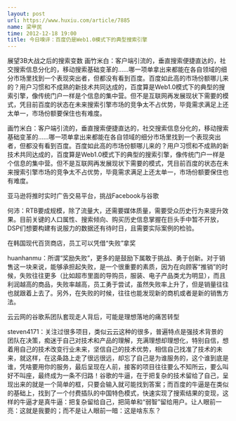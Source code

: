 ```yaml
---
layout: post
url: https://www.huxiu.com/article/7885
name: 梁甲民
time: 2012-12-18 19:00
title: 今日嗅评：百度仍是Web1.0模式下的典型搜索引擎
---
```

展望3B大战之后的搜索变数 画竹米白：客户端引流的，垂直搜索便捷直达的，社交搜索信息分化的，移动搜索基础变革的……哪一项单拿出来都能在各自领域的细分市场里找到一个表现突出者，但都没有看到百度。百度如此高的市场份额哪儿来的？用户习惯和不成熟的新技术共同达成的，百度算是Web1.0模式下的典型的搜索引擎，像传统门户一样是个信息的集中营。但不是互联网再发展现状下需要的模式，凭目前百度的状态在未来搜索引擎市场的竞争太不占优势，毕竟需求满足上还太单一，市场份额要保住也有难度。

画竹米白：客户端引流的，垂直搜索便捷直达的，社交搜索信息分化的，移动搜索基础变革的……哪一项单拿出来都能在各自领域的细分市场里找到一个表现突出者，但都没有看到百度。百度如此高的市场份额哪儿来的？用户习惯和不成熟的新技术共同达成的，百度算是Web1.0模式下的典型的搜索引擎，像传统门户一样是个信息的集中营。但不是互联网再发展现状下需要的模式，凭目前百度的状态在未来搜索引擎市场的竞争太不占优势，毕竟需求满足上还太单一，市场份额要保住也有难度。

亚马逊将推时实时广告交易平台，挑战Facebook与谷歌

何沛：RTB要成规模，除了流量大，还需要媒体质量，需要受众历史行为来提升效果。目前关键的人口属性、搜索倾向、购买历史信息掌握在巨头手中暂不开放，DSP们想要构建有说服力的数据还有待时日，且需要实际案例的检验。

在韩国现代百货商店，员工可以凭借“失败”拿奖

huanhanmu：所谓“奖励失败”，更多的是鼓励下属敢于挑战、勇于创新。对于销售这一块来说，能够承担起失败，是一个很重要的素质，因为在向顾客“推销”的时候，失败往往更多（比如超市里面的导购员，服装、电子产品类尤为明显），而且利润越高的商品，失败率越高，员工勇于尝试，虽然失败率上升了，但是销量往往也就跟着上去了。另外，在失败的时候，往往也能发现新的商机或者是新的销售方法。

云云网的谷歌系团队套现走人背后，可能是理想落地的痛苦转型

steven4171：关注过很多项目，类似云云这种的很多，普遍特点是强技术背景的团队在决策，痴迷于自己对技术和产品的理解，充满理想却理想化，特别自信，想着用自己的技术改变行业未来，坚信自己的技术优势，相信自己找准了技术的未来，就这样，在这条路上走了很远很远，却忘了自己是为谁服务的，这个谁到底是谁，凭啥要用你的服务，最后呈现在人前，接客的项目往往要么不知所云，要么叫好不叫座，最终成为一条不归路！谷歌的牛逼，在于把复杂的技术留给了自己，呈现出来的就是一个简单的框，只要会输入就可能找到答案；而百度的牛逼是在类似的基础上，找到了一个付费插队的中国特色模式，快速实现了搜索结果的变现，这样的牛逼才是真牛逼：把复杂留给自己，把简单和“弱智”留给用户。让人眼前一亮：这就是我要的；而不是让人眼前一暗：这是啥东东？

